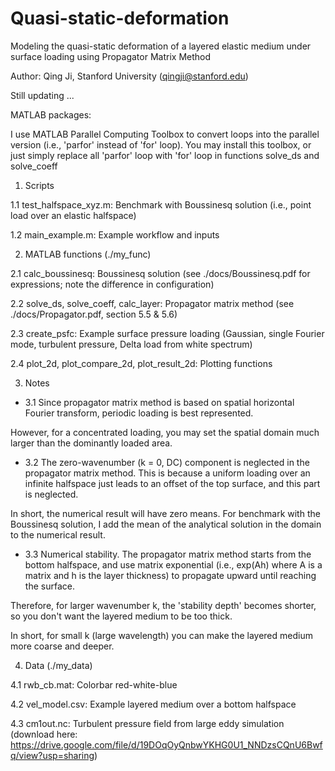 # Quasi-static-deformation
Modeling the quasi-static deformation of a layered elastic medium under surface loading using Propagator Matrix Method

Author: Qing Ji, Stanford University (qingji@stanford.edu)

Still updating ...


MATLAB packages:

I use MATLAB Parallel Computing Toolbox to convert loops into the parallel version (i.e., 'parfor' instead of 'for' loop). You may install this toolbox, or just simply replace all 'parfor' loop with 'for' loop in functions solve_ds and solve_coeff



1. Scripts

1.1 test_halfspace_xyz.m: Benchmark with Boussinesq solution (i.e., point load over an elastic halfspace)

1.2 main_example.m: Example workflow and inputs



2. MATLAB functions (./my_func)

2.1 calc_boussinesq: Boussinesq solution (see ./docs/Boussinesq.pdf for expressions; note the difference in configuration)

2.2 solve_ds, solve_coeff, calc_layer: Propagator matrix method (see ./docs/Propagator.pdf, section 5.5 & 5.6)

2.3 create_psfc: Example surface pressure loading (Gaussian, single Fourier mode, turbulent pressure, Delta load from white spectrum) 

2.4 plot_2d, plot_compare_2d, plot_result_2d: Plotting functions



3. Notes

- 3.1 Since propagator matrix method is based on spatial horizontal Fourier transform, periodic loading is best represented. 

However, for a concentrated loading, you may set the spatial domain much larger than the dominantly loaded area.

- 3.2 The zero-wavenumber (k = 0, DC) component is neglected in the propagator matrix method. This is because a uniform loading over an infinite halfspace just leads to an offset of the top surface, and this part is neglected. 

In short, the numerical result will have zero means. For benchmark with the Boussinesq solution, I add the mean of the analytical solution in the domain to the numerical result.

- 3.3 Numerical stability. The propagator matrix method starts from the bottom halfspace, and use matrix exponential (i.e., exp(Ah) where A is a matrix and h is the layer thickness) to propagate upward until reaching the surface. 

Therefore, for larger wavenumber k, the 'stability depth' becomes shorter, so you don't want the layered medium to be too thick.

In short, for small k (large wavelength) you can make the layered medium more coarse and deeper.



4. Data (./my_data)

4.1 rwb_cb.mat: Colorbar red-white-blue

4.2 vel_model.csv: Example layered medium over a bottom halfspace

4.3 cm1out.nc: Turbulent pressure field from large eddy simulation (download here: https://drive.google.com/file/d/19DOqOyQnbwYKHG0U1_NNDzsCQnU6Bwfq/view?usp=sharing)